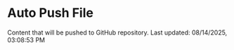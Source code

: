 # Auto Push File

Content that will be pushed to GitHub repository.
Last updated: 08/14/2025, 03:08:53 PM